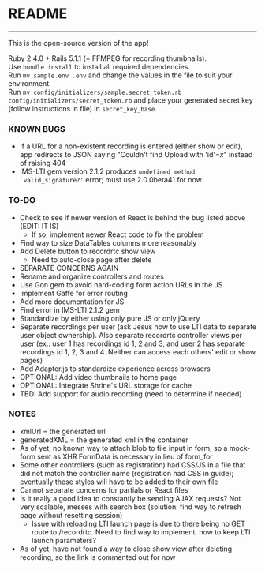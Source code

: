 # README
---

This is the open-source version of the app!



Ruby 2.4.0 + Rails 5.1.1 (+ FFMPEG for recording thumbnails).  
Use `bundle install` to install all required dependencies.  
Run `mv sample.env .env` and change the values in the file to suit your environment.  
Run `mv config/initializers/sample.secret_token.rb config/initializers/secret_token.rb` and place your generated secret key (follow instructions in file) in `secret_key_base`.


### KNOWN BUGS
* If a URL for a non-existent recording is entered (either show or edit), app redirects to JSON saying "Couldn't find Upload with 'id'=_x_" instead of raising 404
* IMS-LTI gem version 2.1.2 produces ``undefined method `valid_signature?'`` error; must use 2.0.0beta41 for now.

### TO-DO
* Check to see if newer version of React is behind the bug listed above (EDIT: IT IS)
  * If so, implement newer React code to fix the problem
* Find way to size DataTables columns more reasonably
* Add Delete button to recordrtc show view
  * Need to auto-close page after delete
* SEPARATE CONCERNS AGAIN
* Rename and organize controllers and routes
* Use Gon gem to avoid hard-coding form action URLs in the JS
* Implement Gaffe for error routing
* Add more documentation for JS
* Find error in IMS-LTI 2.1.2 gem
* Standardize by either using only pure JS or only jQuery
* Separate recordings per user (ask Jesus how to use LTI data to separate user object ownership). Also separate recordrtc controller views per user (ex.: user 1 has recordings id 1, 2 and 3, and user 2 has separate recordings id 1, 2, 3 and 4. Neither can access each others' edit or show pages)
* Add Adapter.js to standardize experience across browsers
* OPTIONAL: Add video thumbnails to home page
* OPTIONAL: Integrate Shrine's URL storage for cache
* TBD: Add support for audio recording (need to determine if needed)

### NOTES

* xmlUrl = the generated url
* generatedXML = the generated xml in the container
* As of yet, no known way to attach blob to file input in form, so a mock-form sent as XHR FormData is necessary in lieu of form_for
* Some other controllers (such as registration) had CSS/JS in a file that did not match the controller name (registration had CSS in guide); eventually these styles will have to be added to their own file
* Cannot separate concerns for partials or React files
* Is it really a good idea to constantly be sending AJAX requests? Not very scalable, messes with search box (solution: find way to refresh page without resetting session)
  * Issue with reloading LTI launch page is due to there being no GET route to /recordrtc. Need to find way to implement, how to keep LTI launch parameters?
* ​As of yet, have not found a way to close show view after deleting recording, so the link is commented out for now